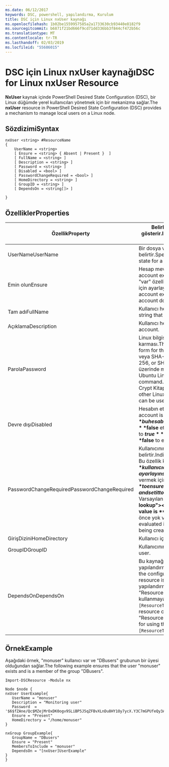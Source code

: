 ```yaml
---
ms.date: 06/12/2017
keywords: DSC, powershell, yapılandırma, Kurulum
title: DSC için Linux nxUser kaynağı
ms.openlocfilehash: 1b02be1559957585a2a1733630cb93440e8182f9
ms.sourcegitcommit: b6871f21bd666f9cd71dd336bb3f844cf472b56c
ms.translationtype: MT
ms.contentlocale: tr-TR
ms.lasthandoff: 02/03/2019
ms.locfileid: "55686015"
---
```

# <a name="dsc-for-linux-nxuser-resource"></a><span data-ttu-id="c48e2-103">DSC için Linux nxUser kaynağı</span><span class="sxs-lookup"><span data-stu-id="c48e2-103">DSC for Linux nxUser Resource</span></span>

<span data-ttu-id="c48e2-104">**NxUser** kaynak içinde PowerShell Desired State Configuration (DSC), bir Linux düğümde yerel kullanıcıları yönetmek için bir mekanizma sağlar.</span><span class="sxs-lookup"><span data-stu-id="c48e2-104">The **nxUser** resource in PowerShell Desired State Configuration (DSC) provides a mechanism to manage local users on a Linux node.</span></span>

## <a name="syntax"></a><span data-ttu-id="c48e2-105">Sözdizimi</span><span class="sxs-lookup"><span data-stu-id="c48e2-105">Syntax</span></span>

```
nxUser <string> #ResourceName
{
    UserName = <string>
    [ Ensure = <string> { Absent | Present }  ]
    [ FullName = <string> ]
    [ Description = <string> ]
    [ Password = <string> ]
    [ Disabled = <bool> ]
    [ PasswordChangeRequired = <bool> ]
    [ HomeDirectory = <string> ]
    [ GroupID = <string> ]
    [ DependsOn = <string[]> ]

}
```

## <a name="properties"></a><span data-ttu-id="c48e2-106">Özellikler</span><span class="sxs-lookup"><span data-stu-id="c48e2-106">Properties</span></span>

|  <span data-ttu-id="c48e2-107">Özellik</span><span class="sxs-lookup"><span data-stu-id="c48e2-107">Property</span></span> |  <span data-ttu-id="c48e2-108">Belirli bir durumu sağlamak istediğiniz hesap adını gösterir.</span><span class="sxs-lookup"><span data-stu-id="c48e2-108">Indicates the account name for which you want to ensure a specific state.</span></span> |
|---|---|
| <span data-ttu-id="c48e2-109">UserName</span><span class="sxs-lookup"><span data-stu-id="c48e2-109">UserName</span></span>| <span data-ttu-id="c48e2-110">Bir dosya veya dizin durumu sağlamak istediğiniz konumu belirtir.</span><span class="sxs-lookup"><span data-stu-id="c48e2-110">Specifies the location where you want to ensure the state for a file or directory.</span></span>|
| <span data-ttu-id="c48e2-111">Emin olun</span><span class="sxs-lookup"><span data-stu-id="c48e2-111">Ensure</span></span>| <span data-ttu-id="c48e2-112">Hesap mevcut olup olmadığını belirtir.</span><span class="sxs-lookup"><span data-stu-id="c48e2-112">Specifies whether the account exists.</span></span> <span data-ttu-id="c48e2-113">Bu hesabı var olduğundan emin olmak için "var" özelliğini ayarlayın ve "Eksik için" hesabı yok emin olmak için ayarlayın.</span><span class="sxs-lookup"><span data-stu-id="c48e2-113">Set this property to "Present" to ensure that the account exists, and set it to "Absent" to ensure that the account does not exist.</span></span>|
| <span data-ttu-id="c48e2-114">Tam adı</span><span class="sxs-lookup"><span data-stu-id="c48e2-114">FullName</span></span>| <span data-ttu-id="c48e2-115">Kullanıcı hesabı için kullanılacak tam adını içeren bir dize.</span><span class="sxs-lookup"><span data-stu-id="c48e2-115">A string that contains the full name to use for the user account.</span></span>|
| <span data-ttu-id="c48e2-116">Açıklama</span><span class="sxs-lookup"><span data-stu-id="c48e2-116">Description</span></span>| <span data-ttu-id="c48e2-117">Kullanıcı hesabı için açıklama.</span><span class="sxs-lookup"><span data-stu-id="c48e2-117">The description for the user account.</span></span>|
| <span data-ttu-id="c48e2-118">Parola</span><span class="sxs-lookup"><span data-stu-id="c48e2-118">Password</span></span>| <span data-ttu-id="c48e2-119">Linux bilgisayar için uygun biçimde kullanıcılar parola karması.</span><span class="sxs-lookup"><span data-stu-id="c48e2-119">The hash of the users password in the appropriate form for the Linux computer.</span></span> <span data-ttu-id="c48e2-120">Genellikle, bir salted SHA-256 veya SHA-512 karma budur.</span><span class="sxs-lookup"><span data-stu-id="c48e2-120">Typically, this is a salted SHA-256, or SHA-512 hash.</span></span> <span data-ttu-id="c48e2-121">Bu değer, Debian ve Ubuntu Linux üzerinde mkpasswd komutu ile oluşturulabilir.</span><span class="sxs-lookup"><span data-stu-id="c48e2-121">On Debian and Ubuntu Linux, this value can be generated with the mkpasswd command.</span></span> <span data-ttu-id="c48e2-122">Diğer Linux dağıtımları için crypt yöntemi Python'un Crypt Kitaplığı'nın karmasını oluşturmak için kullanılabilir.</span><span class="sxs-lookup"><span data-stu-id="c48e2-122">For other Linux distros, the crypt method of Python’s Crypt library can be used to generate the hash.</span></span>|
| <span data-ttu-id="c48e2-123">Devre dışı</span><span class="sxs-lookup"><span data-stu-id="c48e2-123">Disabled</span></span>| <span data-ttu-id="c48e2-124">Hesabın etkin olup olmadığını gösterir.</span><span class="sxs-lookup"><span data-stu-id="c48e2-124">Indicates whether the account is enabled.</span></span> <span data-ttu-id="c48e2-125">Bu özellik kümesine **$true** bu hesabı devre dışı ayarlamanız gerektiğini ve emin olmak için **$false** etkinleştirildiğinden emin olmak için.</span><span class="sxs-lookup"><span data-stu-id="c48e2-125">Set this property to **$true** to ensure that this account is disabled, and set it to **$false** to ensure that it is enabled.</span></span>|
| <span data-ttu-id="c48e2-126">PasswordChangeRequired</span><span class="sxs-lookup"><span data-stu-id="c48e2-126">PasswordChangeRequired</span></span>| <span data-ttu-id="c48e2-127">Kullanıcının parola değiştirip değiştiremeyeceğini belirtir.</span><span class="sxs-lookup"><span data-stu-id="c48e2-127">Indicates whether the user can change the password.</span></span> <span data-ttu-id="c48e2-128">Bu özellik kümesine **$true** kullanıcı olamaz parolasını değiştirmek, ayarlayın sağlamak ve **$false** parolayı değiştirmek izin vermek için.</span><span class="sxs-lookup"><span data-stu-id="c48e2-128">Set this property to **$true** to ensure that the user cannot change the password, and set it to **$false** to allow the user to change the password.</span></span> <span data-ttu-id="c48e2-129">Varsayılan değer **$false**.</span><span class="sxs-lookup"><span data-stu-id="c48e2-129">The default value is **$false**.</span></span> <span data-ttu-id="c48e2-130">Bu özellik yalnızca kullanıcı hesabını daha önce yok ve oluşturulan değerlendirilir.</span><span class="sxs-lookup"><span data-stu-id="c48e2-130">This property is only evaluated if the user account did not exist previously and is being created.</span></span>|
| <span data-ttu-id="c48e2-131">GirişDizini</span><span class="sxs-lookup"><span data-stu-id="c48e2-131">HomeDirectory</span></span>| <span data-ttu-id="c48e2-132">Kullanıcı için giriş dizini.</span><span class="sxs-lookup"><span data-stu-id="c48e2-132">The home directory for the user.</span></span>|
| <span data-ttu-id="c48e2-133">GroupID</span><span class="sxs-lookup"><span data-stu-id="c48e2-133">GroupID</span></span>| <span data-ttu-id="c48e2-134">Kullanıcının birincil grup kimliği.</span><span class="sxs-lookup"><span data-stu-id="c48e2-134">The primary group ID for the user.</span></span>|
| <span data-ttu-id="c48e2-135">DependsOn</span><span class="sxs-lookup"><span data-stu-id="c48e2-135">DependsOn</span></span> | <span data-ttu-id="c48e2-136">Bu kaynağı yapılandırılmadan önce başka bir kaynak yapılandırmasını çalıştırmanız gerektiğini gösterir.</span><span class="sxs-lookup"><span data-stu-id="c48e2-136">Indicates that the configuration of another resource must run before this resource is configured.</span></span> <span data-ttu-id="c48e2-137">Örneğin, çalıştırmak istediğiniz kaynak yapılandırma komut dosyası bloğu Kimliğini ilk "ResourceName" ve "ResourceType" kendi türü ise, bu özelliği kullanmaya ilişkin sözdizimini ise `DependsOn = "[ResourceType]ResourceName"`.</span><span class="sxs-lookup"><span data-stu-id="c48e2-137">For example, if the ID of the resource configuration script block that you want to run first is "ResourceName" and its type is "ResourceType", the syntax for using this property is `DependsOn = "[ResourceType]ResourceName"`.</span></span>|

## <a name="example"></a><span data-ttu-id="c48e2-138">Örnek</span><span class="sxs-lookup"><span data-stu-id="c48e2-138">Example</span></span>

<span data-ttu-id="c48e2-139">Aşağıdaki örnek, "monuser" kullanıcı var ve "DBusers" grubunun bir üyesi olduğundan sağlar.</span><span class="sxs-lookup"><span data-stu-id="c48e2-139">The following example ensures that the user "monuser" exists and is a member of the group "DBusers".</span></span>

```
Import-DSCResource -Module nx

Node $node {
nxUser UserExample{
   UserName = "monuser"
   Description = "Monitoring user"
   Password  =    '$6$fZAne/Qc$MZejMrOxDK0ogv9SLiBP5J5qZFBvXLnDu8HY1Oy7ycX.Y3C7mGPUfeQy3A82ev3zIabhDQnj2ayeuGn02CqE/0'
   Ensure = "Present"
   HomeDirectory = "/home/monuser"
}

nxGroup GroupExample{
   GroupName = "DBusers"
   Ensure = "Present"
   MembersToInclude = "monuser"
   DependsOn = "[nxUser]UserExample"
}
}
```